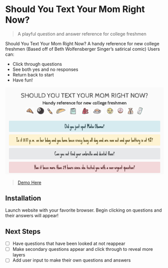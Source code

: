 # Should You Text Your Mom Right Now?
> A playful question and answer reference for college freshmen

Should You Text Your Mom Right Now? A handy reference for new college freshmen (Based off of Beth Wolfensberger Singer’s satirical comic) Users can:

* Click through questions
* See both yes and no responses
* Return back to start
* Have fun!

![](screenshot.png)
> [Demo Here](http://melindashaw-deploy-qtr1-project.surge.sh/)

## Installation

Launch website with your favorite browser. Begin clicking on questions and their answers will appear!

## Next Steps

- [ ] Have questions that have been looked at not reappear
- [ ] Make secondary questions appear and click through to reveal more layers
- [ ] Add user input to make their own questions and answers

